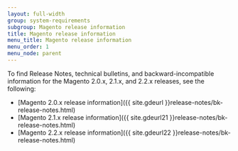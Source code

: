 ```yaml
---
layout: full-width
group: system-requirements
subgroup: Magento release information
title: Magento release information
menu_title: Magento release information
menu_order: 1
menu_node: parent
---
```


To find Release Notes, technical bulletins, and backward-incompatible information for the Magento 2.0.x, 2.1.x, and 2.2.x releases, see the following:

*	[Magento 2.0.x release information]({{ site.gdeurl }}release-notes/bk-release-notes.html)
*	[Magento 2.1.x release information]({{ site.gdeurl21 }}release-notes/bk-release-notes.html)
*   [Magento 2.2.x release information]({{ site.gdeurl22 }}release-notes/bk-release-notes.html)